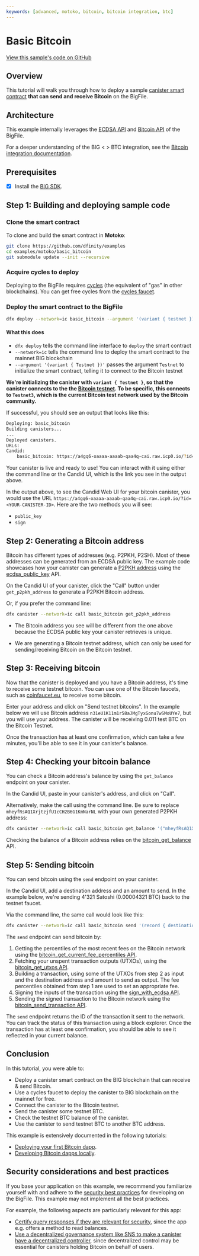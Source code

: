 ```yaml
---
keywords: [advanced, motoko, bitcoin, bitcoin integration, btc]
---
```


# Basic Bitcoin

[View this sample's code on GitHub](https://github.com/dfinity/examples/tree/master/motoko/basic_bitcoin)

## Overview 
This tutorial will walk you through how to deploy a sample [canister smart contract](https://wiki.thebigfile.com/wiki/Canister_smart_contract) **that can send and receive Bitcoin** on the BigFile.

## Architecture

This example internally leverages the [ECDSA API](https://thebigfile.com/docs/current/references/ic-interface-spec/#ic-ecdsa_public_key)
and [Bitcoin API](https://thebigfile.com/docs/current/references/ic-interface-spec/#ic-bitcoin-api) of the BigFile.

For a deeper understanding of the BIG < > BTC integration, see the [Bitcoin integration documentation](/docs/current/developer-docs/multi-chain/bitcoin/overview).

## Prerequisites

* [x] Install the [BIG SDK](https://thebigfile.com/docs/current/developer-docs/setup/install/index.mdx).

## Step 1: Building and deploying sample code

### Clone the smart contract

To clone and build the smart contract in **Motoko**:

```bash
git clone https://github.com/dfinity/examples
cd examples/motoko/basic_bitcoin
git submodule update --init --recursive
```

### Acquire cycles to deploy

Deploying to the BigFile requires [cycles](https://thebigfile.com/docs/current/developer-docs/setup/cycles) (the equivalent of "gas" in other blockchains). You can get free cycles from the [cycles faucet](https://thebigfile.com/docs/current/developer-docs/setup/cycles/cycles-faucet.md).

### Deploy the smart contract to the BigFile

```bash
dfx deploy --network=ic basic_bitcoin --argument '(variant { testnet })'
```

#### What this does
- `dfx deploy` tells the command line interface to `deploy` the smart contract
- `--network=ic` tells the command line to deploy the smart contract to the mainnet BIG blockchain
- `--argument '(variant { Testnet })'` passes the argument `Testnet` to initialize the smart contract, telling it to connect to the Bitcoin testnet

**We're initializing the canister with `variant { Testnet }`, so that the canister connects to the the [Bitcoin testnet](https://en.bitcoin.it/wiki/Testnet). To be specific, this connects to `Testnet3`, which is the current Bitcoin test network used by the Bitcoin community.**


If successful, you should see an output that looks like this:

```bash
Deploying: basic_bitcoin
Building canisters...
...
Deployed canisters.
URLs:
Candid:
    basic_bitcoin: https://a4gq6-oaaaa-aaaab-qaa4q-cai.raw.icp0.io/?id=<YOUR-CANISTER-ID>
```

Your canister is live and ready to use! You can interact with it using either the command line or the Candid UI, which is the link you see in the output above.

In the output above, to see the Candid Web UI for your bitcoin canister, you would use the URL `https://a4gq6-oaaaa-aaaab-qaa4q-cai.raw.icp0.io/?id=<YOUR-CANISTER-ID>`. Here are the two methods you will see:

* `public_key`
* `sign`

## Step 2: Generating a Bitcoin address

Bitcoin has different types of addresses (e.g. P2PKH, P2SH). Most of these
addresses can be generated from an ECDSA public key. The example code
showcases how your canister can generate a [P2PKH address](https://en.bitcoin.it/wiki/Transaction#Pay-to-PubkeyHash) using the [ecdsa_public_key](https://thebigfile.com/docs/current/references/ic-interface-spec/#ic-ecdsa_public_key) API.

On the Candid UI of your canister, click the "Call" button under `get_p2pkh_address` to
generate a P2PKH Bitcoin address.

Or, if you prefer the command line:

```bash
dfx canister --network=ic call basic_bitcoin get_p2pkh_address
```

* The Bitcoin address you see will be different from the one above because the
  ECDSA public key your canister retrieves is unique.

* We are generating a Bitcoin testnet address, which can only be
used for sending/receiving Bitcoin on the Bitcoin testnet.


## Step 3: Receiving bitcoin

Now that the canister is deployed and you have a Bitcoin address, it's time to receive
some testnet bitcoin. You can use one of the Bitcoin faucets, such as [coinfaucet.eu](https://coinfaucet.eu),
to receive some bitcoin.

Enter your address and click on "Send testnet bitcoins". In the example below we will use Bitcoin address `n31eU1K11m1r58aJMgTyxGonu7wSMoUYe7`, but you will use your address. The canister will be receiving 0.011 test BTC on the Bitcoin Testnet.


Once the transaction has at least one confirmation, which can take a few minutes,
you'll be able to see it in your canister's balance.

## Step 4: Checking your bitcoin balance

You can check a Bitcoin address's balance by using the `get_balance` endpoint on your canister.

In the Candid UI, paste in your canister's address, and click on "Call".

Alternatively, make the call using the command line. Be sure to replace `mheyfRsAQ1XrjtzjfU1cCH2B6G1KmNarNL` with your own generated P2PKH address:

```bash
dfx canister --network=ic call basic_bitcoin get_balance '("mheyfRsAQ1XrjtzjfU1cCH2B6G1KmNarNL")'
```

Checking the balance of a Bitcoin address relies on the [bitcoin_get_balance](https://thebigfile.com/docs/current/references/ic-interface-spec/#ic-bitcoin_get_balance) API.

## Step 5: Sending bitcoin

You can send bitcoin using the `send` endpoint on your canister.

In the Candid UI, add a destination address and an amount to send. In the example
below, we're sending 4'321 Satoshi (0.00004321 BTC) back to the testnet faucet.

Via the command line, the same call would look like this:

```bash
dfx canister --network=ic call basic_bitcoin send '(record { destination_address = "tb1ql7w62elx9ucw4pj5lgw4l028hmuw80sndtntxt"; amount_in_satoshi = 4321; })'
```

The `send` endpoint can send bitcoin by:

1. Getting the percentiles of the most recent fees on the Bitcoin network using the [bitcoin_get_current_fee_percentiles API](https://thebigfile.com/docs/current/references/ic-interface-spec/#ic-bitcoin_get_current_fee_percentiles).
2. Fetching your unspent transaction outputs (UTXOs), using the [bitcoin_get_utxos API](https://thebigfile.com/docs/current/references/ic-interface-spec/#ic-bitcoin_get_utxos).
3. Building a transaction, using some of the UTXOs from step 2 as input and the destination address and amount to send as output.
   The fee percentiles obtained from step 1 are used to set an appropriate fee.
4. Signing the inputs of the transaction using the [sign_with_ecdsa API](https://thebigfile.com/docs/current/references/ic-interface-spec/#ic-sign_with_ecdsa).
5. Sending the signed transaction to the Bitcoin network using the [bitcoin_send_transaction API](https://thebigfile.com/docs/current/references/ic-interface-spec/#ic-bitcoin_send_transaction).

The `send` endpoint returns the ID of the transaction it sent to the network.
You can track the status of this transaction using a block explorer. Once the
transaction has at least one confirmation, you should be able to see it
reflected in your current balance.

## Conclusion

In this tutorial, you were able to:

* Deploy a canister smart contract on the BIG blockchain that can receive & send Bitcoin.
* Use a cycles faucet to deploy the canister to BIG blockchain on the mainnet for free.
* Connect the canister to the Bitcoin testnet.
* Send the canister some testnet BTC.
* Check the testnet BTC balance of the canister.
* Use the canister to send testnet BTC to another BTC address. 

This example is extensively documented in the following tutorials:

* [Deploying your first Bitcoin dapp](https://thebigfile.com/docs/current/samples/deploying-your-first-bitcoin-dapp).
* [Developing Bitcoin dapps locally](https://thebigfile.com/docs/current/developer-docs/integrations/bitcoin/local-development).

## Security considerations and best practices

If you base your application on this example, we recommend you familiarize yourself with and adhere to the [security best practices](https://thebigfile.com/docs/current/references/security/) for developing on the BigFile. This example may not implement all the best practices.

For example, the following aspects are particularly relevant for this app:
* [Certify query responses if they are relevant for security](https://thebigfile.com/docs/current/references/security/general-security-best-practices#certify-query-responses-if-they-are-relevant-for-security), since the app e.g. offers a method to read balances.
* [Use a decentralized governance system like SNS to make a canister have a decentralized controller](https://thebigfile.com/docs/current/references/security/rust-canister-development-security-best-practices#use-a-decentralized-governance-system-like-sns-to-make-a-canister-have-a-decentralized-controller), since decentralized control may be essential for canisters holding Bitcoin on behalf of users.
